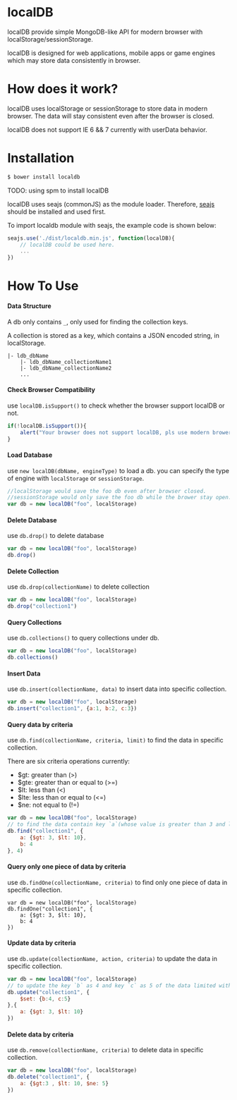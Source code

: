 localDB
=======

localDB provide simple MongoDB-like API for modern browser with localStorage/sessionStorage.

localDB is designed for web applications, mobile apps or game engines which may store data consistently in browser.

# How does it work?

localDB uses localStorage or sessionStorage to store data in modern browser. The data will stay consistent even after the browser is closed.

localDB does not support IE 6 && 7 currently with userData behavior.

# Installation

```bash
$ bower install localdb
```

TODO: using spm to install localDB

localDB uses seajs (commonJS) as the module loader. Therefore, [seajs](https://github.com/seajs/seajs) should be installed and used first. 

To import localdb module with seajs, the example code is shown below:

```javascript
seajs.use('./dist/localdb.min.js', function(localDB){
    // localDB could be used here.
    ...
})
```

# How To Use

#### Data Structure

A db only contains `_`, only used for finding the collection keys.

A collection is stored as a key, which contains a JSON encoded string, in localStorage. 

```
|- ldb_dbName
    |- ldb_dbName_collectionName1
    |- ldb_dbName_collectionName2
    ...
```

#### Check Browser Compatibility

use `localDB.isSupport()` to check whether the browser support localDB or not.

```javascript
if(!localDB.isSupport()){
    alert("Your browser does not support localDB, pls use modern brower!")
}
```

#### Load Database

use `new localDB(dbName, engineType)` to load a db. you can specify the type of engine with `localStorage` or `sessionStorage`.

```javascript
//localStorage would save the foo db even after browser closed.
//sessionStorage would only save the foo db while the brower stay open.
var db = new localDB("foo", localStorage)
```

#### Delete Database

use `db.drop()` to delete database

```javascript
var db = new localDB("foo", localStorage)
db.drop()
```

#### Delete Collection

use `db.drop(collectionName)` to delete collection

```javascript
var db = new localDB("foo", localStorage)
db.drop("collection1")
```

#### Query Collections

use `db.collections()` to query collections under db.

```javascript
var db = new localDB("foo", localStorage)
db.collections()
```

#### Insert Data

use `db.insert(collectionName, data)` to insert data into specific collection.

```javascript
var db = new localDB("foo", localStorage)
db.insert("collection1", {a:1, b:2, c:3})
```

#### Query data by criteria

use `db.find(collectionName, criteria, limit)` to find the data in specific collection.

There are six criteria operations currently:

*   $gt: greater than (>)
*   $gte: greater than or equal to (>=)
*   $lt: less than (<)
*   $lte: less than or equal to (<=)
*   $ne: not equal to (!=)

```javascript
var db = new localDB("foo", localStorage)
// to find the data contain key `a`(whose value is greater than 3 and less then 10) and key `b`(whose key equals to 4) and limit is 4.
db.find("collection1", {
    a: {$gt: 3, $lt: 10},
    b: 4
}, 4)
```

#### Query only one piece of data by criteria

use `db.findOne(collectionName, criteria)` to find only one piece of data in specific collection.

```
var db = new localDB("foo", localStorage)
db.findOne("collection1", {
    a: {$gt: 3, $lt: 10},
    b: 4
})
```

#### Update data by criteria

use `db.update(collectionName, action, criteria)` to update the data in specific collection.

```javascript
var db = new localDB("foo", localStorage)
// to update the key `b` as 4 and key `c` as 5 of the data limited with criteria
db.update("collection1", {
    $set: {b:4, c:5}
},{
    a: {$gt: 3, $lt: 10}
})
```

#### Delete data by criteria

use `db.remove(collectionName, criteria)` to delete data in specific collection.

```javascript
var db = new localDB("foo", localStorage)
db.delete("collection1", {
    a: {$gt:3 , $lt: 10, $ne: 5}
})
```



